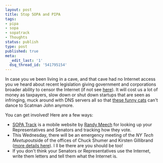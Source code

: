 ```yaml
---
layout: post
title: Stop SOPA and PIPA
tags:
- pipa
- sopa
- sopatrack
- Thoughts
status: publish
type: post
published: true
meta:
  _edit_last: '1'
  dsq_thread_id: '541795154'
---
```

<div>

In case you ve been living in a cave, and that cave had no Internet access   you ve heard about recent legislation giving government and corporations broader ability to censor the Internet (if not see <a href="http://vimeo.com/31100268?utm_source=thedjlist.com&amp;utm_medium=thedjlist.com_link&amp;utm_content=dj_profile_link&amp;utm_campaign=APPLICATIONS">here</a>). It will cost us a lot of money as taxpayers, slow down or shut down startups that are seen as infringing, muck around with DNS servers   all so that <a href="http://www.youtube.com/watch?v=6x2H5PhgnP4&amp;feature=related">these funny cats</a> can't dance to Scatman John anymore.

You can get involved! Here are a few ways:
<ul>
	<li><a href="http://sopatrack.com/">SOPA Track</a> is a mobile website by <a href="https://twitter.com/randyme">Randy Meech</a> for looking up your Representatives and Senators and tracking how they vote.</li>
	<li>This Wednesday, there will be an emergency meeting of the <em>NY Tech Meetup</em>outside of the offices of Chuck Shumer and Kirsten Gillibrand   (<a href="http://nytm.org/sos/">more details here</a>). I ll be there are you should be too!</li>
	<li>If you don't think your Senators or Representatives use the Internet, write them letters and tell them what the Internet is.</li>
</ul>
</div>
